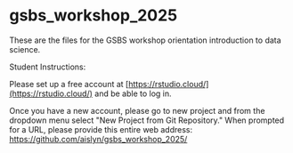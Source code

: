 # gsbs_workshop_2025

These are the files for the GSBS workshop orientation introduction to data science.

Student Instructions:

Please set up a free account at [https://rstudio.cloud/](https://rstudio.cloud/) and be able to log in.

Once you have a new account, please go to new project and from the dropdown menu select "New Project from Git Repository." When prompted for a URL, please provide this entire web address: https://github.com/aislyn/gsbs_workshop_2025/
